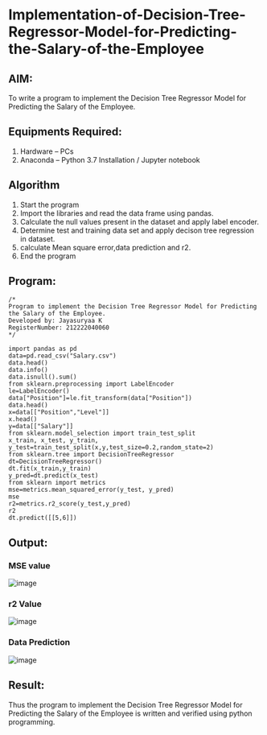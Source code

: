 # Implementation-of-Decision-Tree-Regressor-Model-for-Predicting-the-Salary-of-the-Employee

## AIM:
To write a program to implement the Decision Tree Regressor Model for Predicting the Salary of the Employee.

## Equipments Required:
1. Hardware – PCs
2. Anaconda – Python 3.7 Installation / Jupyter notebook

## Algorithm
1. Start the program
2. Import the libraries and read the data frame using pandas.
3. Calculate the null values present in the dataset and apply label encoder.
4. Determine test and training data set and apply decison tree regression in dataset.
5. calculate Mean square error,data prediction and r2. 
6. End the program
## Program:
```
/*
Program to implement the Decision Tree Regressor Model for Predicting the Salary of the Employee.
Developed by: Jayasuryaa K
RegisterNumber: 212222040060
*/

import pandas as pd
data=pd.read_csv("Salary.csv")
data.head()
data.info()
data.isnull().sum()
from sklearn.preprocessing import LabelEncoder
le=LabelEncoder()
data["Position"]=le.fit_transform(data["Position"])
data.head()
x=data[["Position","Level"]]
x.head()
y=data[["Salary"]]
from sklearn.model_selection import train_test_split
x_train, x_test, y_train, y_test=train_test_split(x,y,test_size=0.2,random_state=2)
from sklearn.tree import DecisionTreeRegressor
dt=DecisionTreeRegressor()
dt.fit(x_train,y_train)
y_pred=dt.predict(x_test)
from sklearn import metrics
mse=metrics.mean_squared_error(y_test, y_pred)
mse
r2=metrics.r2_score(y_test,y_pred)
r2
dt.predict([[5,6]])
```

## Output:
### MSE value

![image](https://github.com/user-attachments/assets/4f326920-1d15-4851-b130-be58a88cdb55)

### r2 Value

![image](https://github.com/user-attachments/assets/41d775ae-316b-49fd-8c8d-8290abca763b)

### Data Prediction

![image](https://github.com/user-attachments/assets/1e198485-b293-42c2-8313-cc6a61bfb196)


## Result:
Thus the program to implement the Decision Tree Regressor Model for Predicting the Salary of the Employee is written and verified using python programming.
